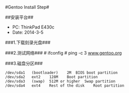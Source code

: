 #Gentoo Install Step#

##安装平台##
* PC: ThinkPad E430c
* Date: 2014-3-5

###1.下载刻录光盘###

###2.测试网络###
    # ifconfig
    # ping -c 3 www.gentoo.org

###3.磁盘分区###

    /dev/sda1	(bootloader)	2M	BIOS boot partition
    /dev/sda2	ext2	128M	Boot partition
    /dev/sda3	(swap)	512M or higher	Swap partition
    /dev/sda4	ext4	Rest of the disk	Root partition
    
    